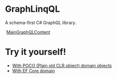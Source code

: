 # GraphLinqQL

A schema-first C# GraphQL library.

`[MainGraphQLContent](../readme.md#MainGraphQLContent)

# Try it yourself!

* [With POCO (Plain old CLR object) domain objects](./tutorial-1/)
* [With EF Core domain](./tutorial-2/)
